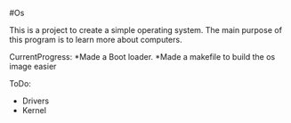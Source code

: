 #Os

This is a project to create a simple operating system. The main purpose of this program is to learn more about computers.

CurrentProgress:
*Made a Boot loader. 
*Made a makefile to build the os image easier

ToDo:
* Drivers
* Kernel